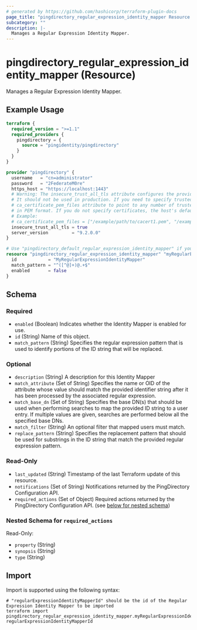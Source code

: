 ```yaml
---
# generated by https://github.com/hashicorp/terraform-plugin-docs
page_title: "pingdirectory_regular_expression_identity_mapper Resource - terraform-provider-pingdirectory"
subcategory: ""
description: |-
  Manages a Regular Expression Identity Mapper.
---
```


# pingdirectory_regular_expression_identity_mapper (Resource)

Manages a Regular Expression Identity Mapper.

## Example Usage

```terraform
terraform {
  required_version = ">=1.1"
  required_providers {
    pingdirectory = {
      source = "pingidentity/pingdirectory"
    }
  }
}

provider "pingdirectory" {
  username   = "cn=administrator"
  password   = "2FederateM0re"
  https_host = "https://localhost:1443"
  # Warning: The insecure_trust_all_tls attribute configures the provider to trust any certificate presented by the PingDirectory server.
  # It should not be used in production. If you need to specify trusted CA certificates, use the
  # ca_certificate_pem_files attribute to point to any number of trusted CA certificate files
  # in PEM format. If you do not specify certificates, the host's default root CA set will be used.
  # Example:
  # ca_certificate_pem_files = ["/example/path/to/cacert1.pem", "/example/path/to/cacert2.pem"]
  insecure_trust_all_tls = true
  server_version         = "9.2.0.0"
}

# Use "pingdirectory_default_regular_expression_identity_mapper" if you are adopting existing configuration from the PingDirectory server into Terraform
resource "pingdirectory_regular_expression_identity_mapper" "myRegularExpressionIdentityMapper" {
  id            = "MyRegularExpressionIdentityMapper"
  match_pattern = "^([^@]+)@.+$"
  enabled       = false
}
```

<!-- schema generated by tfplugindocs -->
## Schema

### Required

- `enabled` (Boolean) Indicates whether the Identity Mapper is enabled for use.
- `id` (String) Name of this object.
- `match_pattern` (String) Specifies the regular expression pattern that is used to identify portions of the ID string that will be replaced.

### Optional

- `description` (String) A description for this Identity Mapper
- `match_attribute` (Set of String) Specifies the name or OID of the attribute whose value should match the provided identifier string after it has been processed by the associated regular expression.
- `match_base_dn` (Set of String) Specifies the base DN(s) that should be used when performing searches to map the provided ID string to a user entry. If multiple values are given, searches are performed below all the specified base DNs.
- `match_filter` (String) An optional filter that mapped users must match.
- `replace_pattern` (String) Specifies the replacement pattern that should be used for substrings in the ID string that match the provided regular expression pattern.

### Read-Only

- `last_updated` (String) Timestamp of the last Terraform update of this resource.
- `notifications` (Set of String) Notifications returned by the PingDirectory Configuration API.
- `required_actions` (Set of Object) Required actions returned by the PingDirectory Configuration API. (see [below for nested schema](#nestedatt--required_actions))

<a id="nestedatt--required_actions"></a>
### Nested Schema for `required_actions`

Read-Only:

- `property` (String)
- `synopsis` (String)
- `type` (String)

## Import

Import is supported using the following syntax:

```shell
# "regularExpressionIdentityMapperId" should be the id of the Regular Expression Identity Mapper to be imported
terraform import pingdirectory_regular_expression_identity_mapper.myRegularExpressionIdentityMapper regularExpressionIdentityMapperId
```
